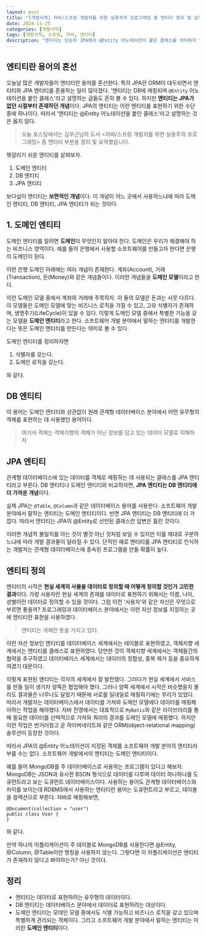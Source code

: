 ```yaml
---
layout: post
title: "[개발서적] 자바/스프링 개발자를 위한 실용주의 프로그래밍 중 엔티티 정리 및 요약"
date: 2024-11-25
categories: [개발서적]
tags: [개발서적, 스프링, 자바, 엔티티]
description: "엔티티는 단순히 JPA에서 @Entity 어노테이션이 붙은 클래스를 의미하지 않습니다. 본 포스팅에서는 도메인 엔티티, DB 엔티티, JPA 엔티티의 차이를 명확히 구분하며, 엔티티의 본질과 역할에 대해 설명합니다."
---
```



## 엔티티란 용어의 혼선
오늘날 많은 개발자들이 엔티티란 용어를 혼선한다. 특히 JPA란 ORM이 대두되면서 엔티티와 JPA 엔티티를 혼용하는 일이 많아졌다. '엔티티는 DB에 매칭되며 `@Entity` 어노테이션을 붙인 클래스'라고 설명하는 글들도 흔히 볼 수 있다. 하지만 **엔티티는 JPA가 없던 시절부터 존재하던 개념**이다. JPA의 엔티티는 이런 엔티티를 표현하기 위한 수단 중에 하나이다. 따라서 '엔티티는 @Entity 어노테이션을 붙인 클래스'라고 설명하는 것은 옳지 않다.

>오늘 포스팅에서는 김우근님의 도서 <자바/스프링 개발자를 위한 실용주의 프로그래밍> 중 엔티티 부분을 정리 및 요약했습니다.

헷갈리기 쉬운 엔티티를 살펴보자.
1. 도메인 엔티티
2. DB 엔티티
3. JPA 엔티티

보다싶이 엔티티는 **보편적인 개념**이다. 이 개념이 어느 곳에서 사용하느냐에 따라 도메인 엔티티, DB 엔티티, JPA 엔티티가 되는 것이다.

## 1. 도메인 엔티티
도메인 엔티티를 알려면 **도메인**이 무엇인지 알아야 한다. 도메인은 우리가 해결해야 하는 비즈니스 영역이다. 예를 들어 은행에서 사용할 소프트웨어를 만들고자 한다면 은행이 도메인이 된다.

이런 은행 도메인 아래에는 여러 개념이 존재한다. 계좌(Account), 거래(Transaction), 돈(Money)와 같은 개념들이다. 이러한 개념들을 **도메인 모델**이라고 한다.

이런 도메인 모델 중에서 계좌와 거래에 주목하자. 이 둘의 모델은 돈과는 사뭇 다르다. 이 모델들은 도메인 모델에 맞는 비즈니스 로직을 가질 수 있고, 고유 식별자가 존재하며, 생명주기(LifeCycle)이 있을 수 있다. 이렇게 도메인 모델 중에서 특별한 기능을 갖는 모델을 **도메인 엔티티**라고 한다. 소프트웨어 개발 분야에서 말하는 엔티티를 개발한다는 뜻은 도메인 엔티티를 만든다는 의미로 볼 수 있다.

도메인 엔티티를 정리하자면
1. 식별자를 갖는다.
2. 도메인 로직을 갖는다.

와 같다.

## DB 엔티티
이 용어는 도메인 엔티티와 상관없이 원래 관계형 데이터베이스 분야에서 어떤 유무형의 객체를 표현하는 데 사용했던 용어이다.
> 여기서 객체는 객체지향의 객체가 아닌 정보를 담고 있는 데이터 모델로 이해하자

## JPA 엔티티
관계형 데이터베이스에 있는 데이터를 객체로 매핑하는 데 사용되는 클래스를 JPA 엔티티라고 부른다. DB 엔티티나 도메인 엔티티와 비교하자면, **JPA 엔티티는 DB 엔티티에 더 가까운 개념**이다.

실제 JPA는 `@Table`, `@Column`과 같은 데이터베이스 용어를 사용한다. 소프트웨어 개발 분야에서 말하는 엔티티는 도메인 엔티티이다. 반면 JPA 엔티티는 DB 엔티티에 더 가깝다. 따라서 엔티티는 JPA의 @Entity로 선언된 클래스란 답변은 틀린 것이다.

이러한 개념적 불일치를 아는 것이 별것 아닌 것처럼 보일 수 있지만 이를 제대로 구분하느냐에 따라 개발 결과물이 달라질 수 있다. 단적인 예로 엔티티를 JPA 엔티티로 인식하는 개발자는 관계형 데이터베이스에 종속된 프로그램을 만들 확률이 높다.

## 엔티티 정의
엔티티의 시작은 **현실 세계의 사물을 데이터로 정의할 때 어떻게 정의할 것인가 고민한 결과**이다.
가령 사용자란 현실 세계의 존재를 데이터로 표현하기 위해서는 이름, 나이, 성별이란 데이터로 정의할 수 있을 것이다. 그럼 이런 '사용자'와 같은 자산은 무엇으로 부르면 좋을까? 프로그래밍과 데이터베이스 분야에서는 이런 자산 정보를 지칭하는 곳에 엔티티란 표현을 사용하였다.
>엔티티는 개체란 뜻을 가지고 있다.

이런 자산 정보인 엔티티를 데이터베이스 세계에서는 테이블로 표현하였고, 객체지향 세계에서는 엔티티를 클래스로 표현하였다. 당연한 것이 객체지향 세계에서는 객체들간의 협력을 추구하였고 데이터베이스 세계에서는 데이터의 정합성, 중복 제거 등을 중요하게 여겼기 대문이다.

이렇게 표현된 엔티티는 각자의 세계에서 잘 발전했다. 그러다가 현실 세계에서 서비스를 만들 일이 생기자 양쪽은 협업해야 했다. 그러나 양쪽 세계에서 시작은 비슷했을지 몰라도 결과물은 너무나도 달랐기 때문에 서로를 일대일로 매핑하기에는 무리가 있었다. 따라서 개발자는 데이터베이스에서 데이터를 가져와 도메인 모델에다 데이터를 매핑해야하는 작업을 해야했다. 자바 진영에서는 대표적으로 `MyBatis`와 같은 라이브러리를 통해 필요한 데이터를 선택적으로 가져와 쿼리의 결과를 도메인 모델에 매핑했다. 하지만 이런 작업은 번거러웠고 곧 하이버네이트와 같은 ORM(object-relational mapping) 솔루션이 등장한 것이다.

따라서 JPA의 @Entity 어노테이션이 지정된 객체를 소프트웨어 개발 분야의 엔티티라 부를 수는 없다. 소프트웨어 개발에서의 엔티티는 도메인 엔티티이다.

예를 들어 MongoDB를 주 데이터베이스로 사용하는 프로그램이 있다고 해보자. MongoDB는 JSON과 유사한 BSON 형식으로 데이터를 다루며 데이터 하나하나를 도큐먼트라고 보는 도큐먼트 데이터베이스이다. 사용하는 용어도 관계형 데이터베이스와 차이를 보이는데 RDBMS에서 사용하는 엔티티란 용어는 도큐먼트라고 부르고, 테이블을 컬랙션으로 부른다. 자바로 매핑해보면, 
```
@Document(collection = "user")
public class User {
}
```
와 같다.

만약 하나의 어플리케이션이 주 테이블로 MongoDB를 사용한다면 @Entity, @Column, @Table이란 명칭을 사용하지 않는다. 그렇다면 이 어플리케이션은 엔티티가 존재하지 않다고 봐야하는가? 아닌 것이다.

## 정리
- 엔티티는 데이터로 표현하려는 유무형의 데이터이다.
- DB 엔티티는 데이터베이스 분야에서 데이터로 표현하려는 대상이다.
- 도메인 엔티티는 모데인 모델 중에서도 식별 가능하고 비즈니스 로직을 갖고 있으며 특별하게 관리되는 객체이다. 그리고 소프트웨어 개발 분야에서 말하는 엔티티는 이러한 **도메인 엔티티**이다. 
